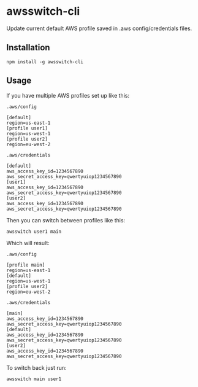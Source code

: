 # awsswitch-cli

Update current default AWS profile saved in .aws config/credentials files.

## Installation

`npm install -g awsswitch-cli`

## Usage

If you have multiple AWS profiles set up like this:

`.aws/config`

```
[default]
region=us-east-1
[profile user1]
region=us-west-1
[profile user2]
region=eu-west-2
```

`.aws/credentials`

```
[default]
aws_access_key_id=1234567890
aws_secret_access_key=qwertyuiop1234567890
[user1]
aws_access_key_id=1234567890
aws_secret_access_key=qwertyuiop1234567890
[user2]
aws_access_key_id=1234567890
aws_secret_access_key=qwertyuiop1234567890
```

Then you can switch between profiles like this:

`awsswitch user1 main`

Which will result:

`.aws/config`

```
[profile main]
region=us-east-1
[default]
region=us-west-1
[profile user2]
region=eu-west-2
```

`.aws/credentials`

```
[main]
aws_access_key_id=1234567890
aws_secret_access_key=qwertyuiop1234567890
[default]
aws_access_key_id=1234567890
aws_secret_access_key=qwertyuiop1234567890
[user2]
aws_access_key_id=1234567890
aws_secret_access_key=qwertyuiop1234567890
```

To switch back just run:

`awsswitch main user1`
